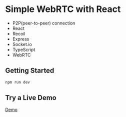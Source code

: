 # Simple WebRTC with React

- P2P(peer-to-peer) connection
- React
- Recoil
- Express
- Socket.io
- TypeScript
- WebRTC

## Getting Started

```bash
npm run dev
```

## Try a Live Demo

[Demo](https://webrtc-simple-p2p-mesh.herokuapp.com/)